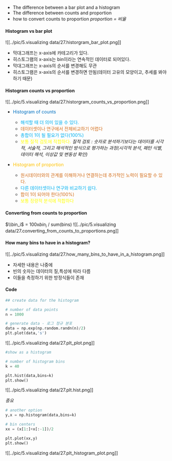 - The difference between a bar plot and a histogram
- The difference between counts and proportion
- how to convert counts to proportion
*proportion = 비율*

#### Histogram vs bar plot
![[../pic/5.visualizing data/27.historgram_bar_plot.png]]

- 막대그래프는 x-axis에 카테고리가 있다.
- 히스토그램의 x-axis는 bin이라는 연속적인 데이터로 되어있다.
- 막대그래프는 x-axis의 순서를 변경해도 무관
- 히스토그램은 x-axis의 순서를 변경하면 안됨(데이터 고유의 모양이고, 추세를 봐야하기 때문)

#### Histogram counts vs proportion
![[../pic/5.visualizing data/27.historgram_counts_vs_proportion.png]]
- <span style="color:rgb(0, 112, 192)">Histogram of counts</span>
	- <span style="color:rgb(0, 176, 240)">해석할 때 더 의미 있을 수 있다.</span>
	- <span style="color:rgb(211, 111, 29)">데이터셋이나 연구에서 전체비교하기 어렵다</span>
	- <span style="color:rgb(0, 176, 240)">총합이 1이 될 필요가 없다(100%)</span> 
	- <span style="color:rgb(255, 255, 0)">보통 질적 검토에 적합하다.</span> 
	*질적 검토 : 숫자로 분석하기보다는 데이터를 시각적, 서술적, 그리고 해석적인 방식으로 평가하는 과정(시각적 분석, 패턴 식별, 데이터 해석, 이상값 및 변동성 확인)*

- <span style="color:rgb(255, 192, 0)">Histogram of proportion</span> 
	- <span style="color:rgb(211, 111, 29)">원시데이터와의 관계를 이해하거나 연결하는데 추가적인 노력이 필요할  수 있다.</span> 
	- <span style="color:rgb(0, 176, 240)">다른 데이터셋이나 연구와 비교하기 쉽다.</span> 
	- <span style="color:rgb(211, 111, 29)">합이 1이 되어야 한다(100%)</span><span style="color:rgb(211, 111, 29)"> </span>
	- <span style="color:rgb(255, 255, 0)">보통 정량적 분석에 적합하다</span> 

#### Converting from counts to proportion
$\\bin_i$ = 100x$bin_i$ / sum(bins) 
![[../pic/5.visualizing data/27.converting_from_counts_to_proportions.png]]


#### How many bins to have in a histogram?
![[../pic/5.visualizing data/27.how_many_bins_to_have_in_a_histogram.png]]
- 자세한 내용은 나중에
- 빈의 숫자는 데이터의 질,특성에 따라 다름
- 이들을 측정하기 위한 방정식들이 존재


#### Code
```python
## create data for the histogram

# number of data points
n = 1000

# generate data - 로그 정규 분포
data = np.exp(np.random.randn(n)/2)
plt.plot(data,'s')
```
![[../pic/5.visualizing data/27.plt_plot.png]]
```python
#show as a histogram

# number of histogram bins
k = 40

plt.hist(data,bins=k)
plt.show()
```
![[../pic/5.visualizing data/27.plt.hist.png]]

*중요*
```python
# another option
y,x = np.histogram(data,bins=k)

# bin centers
xx = (x[1:]+x[:-1])/2

plt.plot(xx,y)
plt.show()
```
![[../pic/5.visualizing data/27.plt_histogram_plot.png]]